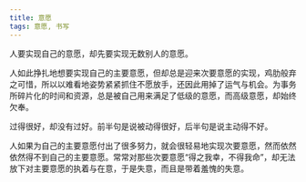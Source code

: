 ```yaml
---
title: 意愿
tags: 意愿, 书写
---
```



人要实现自己的意愿，却先要实现无数别人的意愿。

人如此挣扎地想要实现自己的主要意愿，但却总是迎来次要意愿的实现，鸡肋般弃之可惜，所以以难看地姿势紧紧抓住不愿放手，还因此用掉了运气与机会。为事务所碎片化的时间和资源，总是被自己用来满足了低级的意愿，而高级意愿，却始终欠奉。

过得很好，却没有过好。前半句是说被动得很好，后半句是说主动得不好。

人如果为自己的主要意愿付出了很多努力，就会很轻易地实现次要意愿，然而依然依然得不到自己的主要意愿。常常对那些次要意愿“得之我幸，不得我命”，却无法放下对主要意愿的执着与在意，于是失意，而且是带着羞愧的失意。


